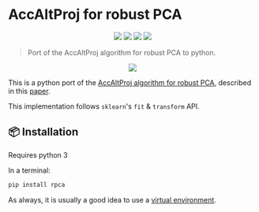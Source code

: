 # AccAltProj for robust PCA

<p align="center">
  <a href="https://github.com/loiccoyle/RPCA/actions/workflows/ci.yml"><img src="https://github.com/loiccoyle/RPCA/actions/workflows/ci.yml/badge.svg"></a>
  <a href="https://pypi.org/project/rpca/"><img src="https://img.shields.io/pypi/v/rpca"></a>
  <a href="./LICENSE.md"><img src="https://img.shields.io/badge/license-MIT-blue.svg"></a>
  <img src="https://img.shields.io/badge/platform-linux%20%7C%20macOS%20%7C%20windows-informational">
</p>

> Port of the AccAltProj algorithm for robust PCA to python.

<div align="center">
  <image src="https://github.com/loiccoyle/RPCA/assets/33181239/dbccf187-740f-461f-8e05-78ad497b2d30" />
</div>

This is a python port of the [AccAltProj algorithm for robust PCA](https://github.com/caesarcai/AccAltProj_for_RPCA), described in this [paper](https://arxiv.org/abs/1711.05519).

This implementation follows `sklearn`'s `fit` & `transform` API.

## 📦 Installation

Requires python 3

In a terminal:

```sh
pip install rpca
```

As always, it is usually a good idea to use a [virtual environment](https://docs.python.org/3/library/venv.html).
